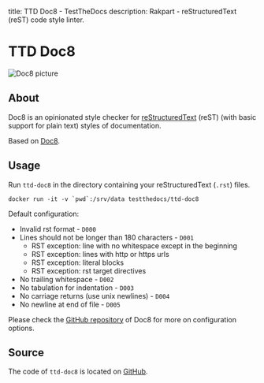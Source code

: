 title: TTD Doc8 - TestTheDocs
description: Rakpart - reStructuredText (reST) code style linter.

# TTD Doc8

![Doc8 picture](_static/doc8-pic)

## About

Doc8 is an opinionated style checker for [reStructuredText](http://docutils.sourceforge.net/rst.html) (reST) (with basic support for plain text) styles of documentation.

Based on [Doc8](https://github.com/openstack/doc8).

## Usage

Run `ttd-doc8` in the directory containing your reStructuredText (`.rst`) files.

```shell
docker run -it -v `pwd`:/srv/data testthedocs/ttd-doc8
```

Default configuration:

- Invalid rst format - ``D000``
- Lines should not be longer than 180 characters - ``D001``
    - RST exception: line with no whitespace except in the beginning
    - RST exception: lines with http or https urls
    - RST exception: literal blocks
    - RST exception: rst target directives
- No trailing whitespace - ``D002``
- No tabulation for indentation - ``D003``
- No carriage returns (use unix newlines) - ``D004``
- No newline at end of file - ``D005``

Please check the [GitHub repository](https://github.com/openstack/doc8) of Doc8 for more on configuration options.

## Source

The code of `ttd-doc8` is located on [GitHub](https://github.com/testthedocs/rakpart/tree/master/ttd-doc8).
